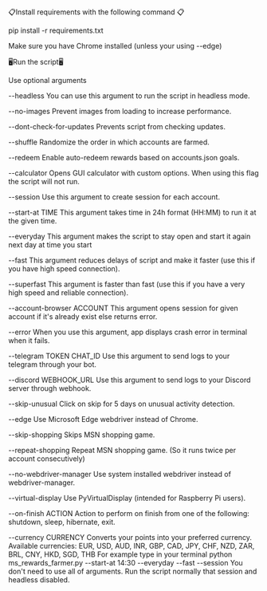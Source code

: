  📋Install requirements with the following command 📋

pip install -r requirements.txt

 Make sure you have Chrome installed (unless your using --edge)


🖥️Run the script🖥️

 Use optional arguments
 
--headless You can use this argument to run the script in headless mode.

--no-images Prevent images from loading to increase performance.

--dont-check-for-updates Prevents script from checking updates.

--shuffle Randomize the order in which accounts are farmed.

--redeem Enable auto-redeem rewards based on accounts.json goals.

--calculator Opens GUI calculator with custom options. When using this flag the script will not run.

--session Use this argument to create session for each account.

--start-at TIME This argument takes time in 24h format (HH:MM) to run it at the given time.

--everyday This argument makes the script to stay open and start it again next day at time you start

--fast This argument reduces delays of script and make it faster (use this if you have high speed connection).

--superfast This argument is faster than fast (use this if you have a very high speed and reliable connection).

--account-browser ACCOUNT This argument opens session for given account if it's already exist else returns error.

--error When you use this argument, app displays crash error in terminal when it fails.

--telegram TOKEN CHAT_ID Use this argument to send logs to your telegram through your bot.

--discord WEBHOOK_URL Use this argument to send logs to your Discord server through webhook.

--skip-unusual Click on skip for 5 days on unusual activity detection.

--edge Use Microsoft Edge webdriver instead of Chrome.

--skip-shopping Skips MSN shopping game.

--repeat-shopping Repeat MSN shopping game. (So it runs twice per account consecutively)

--no-webdriver-manager Use system installed webdriver instead of webdriver-manager.

--virtual-display Use PyVirtualDisplay (intended for Raspberry Pi users).

--on-finish ACTION Action to perform on finish from one of the following:
shutdown, sleep, hibernate, exit.

--currency CURRENCY Converts your points into your preferred currency.
Available currencies: EUR, USD, AUD, INR, GBP, CAD, JPY, CHF, NZD, ZAR, BRL, CNY, HKD, SGD, THB
For example type in your terminal python ms_rewards_farmer.py --start-at 14:30 --everyday --fast --session You don't need to use all of arguments.
Run the script normally that session and headless disabled.
